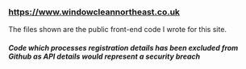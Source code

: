 ### https://www.windowcleannortheast.co.uk

The files shown are the public front-end code I wrote for this site.

##### Code which processes registration details has been excluded from Github as API details would represent a security breach

